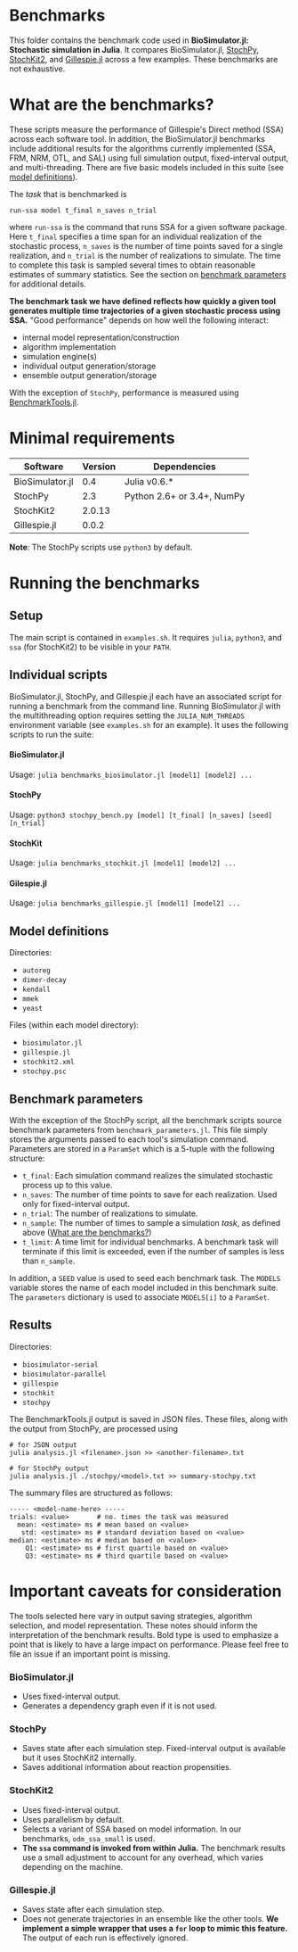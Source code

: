 # Benchmarks

This folder contains the benchmark code used in **BioSimulator.jl: Stochastic simulation in Julia**.
It compares BioSimulator.jl, [StochPy](http://stochpy.sourceforge.net/), [StochKit2](https://sourceforge.net/projects/stochkit/), and [Gillespie.jl](https://github.com/sdwfrost/Gillespie.jl) across a few examples. These benchmarks are not exhaustive.

# What are the benchmarks?

These scripts measure the performance of Gillespie's Direct method (SSA) across each software tool.
In addition, the BioSimulator.jl benchmarks include additional results for the algorithms currently implemented (SSA, FRM, NRM, OTL, and SAL) using full simulation output, fixed-interval output, and multi-threading.
There are five basic models included in this suite (see [model definitions](#Model-definitons)).

The *task* that is benchmarked is

```
run-ssa model t_final n_saves n_trial
```

where `run-ssa` is the command that runs SSA for a given software package.
Here `t_final` specifies a time span for an individual realization of the stochastic process, `n_saves` is the number of time points saved for a single realization, and `n_trial` is the number of realizations to simulate.
The time to complete this task is sampled several times to obtain reasonable estimates of summary statistics.
See the section on [benchmark parameters](#Benchmark-parameters) for additional details.

**The benchmark task we have defined reflects how quickly a given tool generates multiple time trajectories of a given stochastic process using SSA.**
"Good performance" depends on how well the following interact:

- internal model representation/construction
- algorithm implementation
- simulation engine(s)
- individual output generation/storage
- ensemble output generation/storage

With the exception of `StochPy`, performance is measured using [BenchmarkTools.jl](https://github.com/JuliaCI/BenchmarkTools.jl).

# Minimal requirements

| Software        | Version | Dependencies               |
|-----------------|---------|----------------------------|
| BioSimulator.jl | 0.4     | Julia v0.6.*               |
| StochPy         | 2.3     | Python 2.6+ or 3.4+, NumPy |
| StochKit2       | 2.0.13  |                            |
| Gillespie.jl    | 0.0.2   |                            |

**Note**: The StochPy scripts use `python3` by default.

# Running the benchmarks

## Setup

The main script is contained in `examples.sh`.
It requires `julia`, `python3`, and `ssa` (for StochKit2) to be visible in your `PATH`.

## Individual scripts

BioSimulator.jl, StochPy, and Gillespie.jl each have an associated script for running a benchmark from the command line.
Running BioSimulator.jl with the multithreading option requires setting the `JULIA_NUM_THREADS` environment variable (see `examples.sh` for an example).
It uses the following scripts to run the suite:

#### BioSimulator.jl

Usage: `julia benchmarks_biosimulator.jl [model1] [model2] ...`

#### StochPy

Usage: `python3 stochpy_bench.py [model] [t_final] [n_saves] [seed] [n_trial]`

#### StochKit

Usage: `julia benchmarks_stochkit.jl [model1] [model2] ...`

#### Gilespie.jl

Usage: `julia benchmarks_gillespie.jl [model1] [model2] ...`

## Model definitions

Directories:
- `autoreg`
- `dimer-decay`
- `kendall`
- `mmek`
- `yeast`

Files (within each model directory):

- `biosimulator.jl`
- `gillespie.jl`
- `stochkit2.xml`
- `stochpy.psc`

## Benchmark parameters

With the exception of the StochPy script, all the benchmark scripts source benchmark parameters from `benchmark_parameters.jl`.
This file simply stores the arguments passed to each tool's simulation command.
Parameters are stored in a `ParamSet` which is a 5-tuple with the following structure:

- `t_final`: Each simulation command realizes the simulated stochastic process up to this value.
- `n_saves`: The number of time points to save for each realization. Used only for fixed-interval output.
- `n_trial`: The number of realizations to simulate.
- `n_sample`: The number of times to sample a simulation *task*, as defined above ([What are the benchmarks?](What-are-the-benchmarks?))
- `t_limit`: A time limit for individual benchmarks. A benchmark task will terminate if this limit is exceeded, even if the number of samples is less than `n_sample`.

In addition, a `SEED` value is used to seed each benchmark task.
The `MODELS` variable stores the name of each model included in this benchmark suite.
The `parameters` dictionary is used to associate `MODELS[i]` to a `ParamSet`.

## Results

Directories:

- `biosimulator-serial`
- `biosimulator-parallel`
- `gillespie`
- `stochkit`
- `stochpy`

The BenchmarkTools.jl output is saved in JSON files.
These files, along with the output from StochPy, are processed using

```
# for JSON output
julia analysis.jl <filename>.json >> <another-filename>.txt

# for StochPy output
julia analysis.jl ./stochpy/<model>.txt >> summary-stochpy.txt
```
The summary files are structured as follows:

```
----- <model-name-here> -----
trials: <value>       # no. times the task was measured
  mean: <estimate> ms # mean based on <value>
   std: <estimate> ms # standard deviation based on <value>
median: <estimate> ms # median based on <value>
    Q1: <estimate> ms # first quartile based on <value>
    Q3: <estimate> ms # third quartile based on <value>
```

# Important caveats for consideration

The tools selected here vary in output saving strategies, algorithm selection, and model representation.
These notes should inform the interpretation of the benchmark results.
Bold type is used to emphasize a point that is likely to have a large impact on performance.
Please feel free to file an issue if an important point is missing. 

### BioSimulator.jl

- Uses fixed-interval output.
- Generates a dependency graph even if it is not used.

### StochPy

- Saves state after each simulation step. Fixed-interval output is available but it uses StochKit2 internally.
- Saves additional information about reaction propensities.

### StochKit2

- Uses fixed-interval output.
- Uses parallelism by default.
- Selects a variant of SSA based on model information. In our benchmarks, `odm_ssa_small` is used.
- **The `ssa` command is invoked from within Julia.** The benchmark results use a small adjustment to account for any overhead, which varies depending on the machine.

### Gillespie.jl

- Saves state after each simulation step.
- Does not generate trajectories in an ensemble like the other tools. **We implement a simple wrapper that uses a `for` loop to mimic this feature.** The output of each run is effectively ignored.